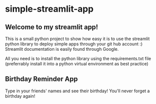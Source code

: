 # simple-streamlit-app

## Welcome to my streamlit app!

This is a small python project to show how easy it is to use the streamlit python library to deploy simple apps through your git hub account :)
Streamlit documentation is easily found through Google.

All you need is to install the python library using the requirements.txt file (preferrably install it into a python virtual environment as best practice)

## Birthday Reminder App

Type in your friends' names and see their birthday!
You'll never forget a birthday again!

